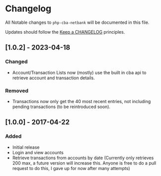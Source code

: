 # Changelog

All Notable changes to `php-cba-netbank` will be documented in this file.

Updates should follow the [Keep a CHANGELOG](http://keepachangelog.com/) principles.

## [1.0.2] - 2023-04-18

### Changed

- Account/Transaction Lists now (mostly) use the built in cba api to retrieve account and transaction details.

### Removed

- Transactions now only get the 40 most recent entries, not including pending transactions (to be reintroduced soon).

## [1.0.0] - 2017-04-22

### Added
- Initial release
- Login and view accounts
- Retrieve transactions from accounts by date (Currently only retrieves 200 max, a future version will increase this. Anyone is free to do a pull request to do this, I gave up for now after many attempts)